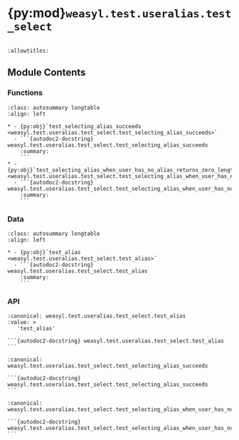 # {py:mod}`weasyl.test.useralias.test_select`

```{py:module} weasyl.test.useralias.test_select
```

```{autodoc2-docstring} weasyl.test.useralias.test_select
:allowtitles:
```

## Module Contents

### Functions

````{list-table}
:class: autosummary longtable
:align: left

* - {py:obj}`test_selecting_alias_succeeds <weasyl.test.useralias.test_select.test_selecting_alias_succeeds>`
  - ```{autodoc2-docstring} weasyl.test.useralias.test_select.test_selecting_alias_succeeds
    :summary:
    ```
* - {py:obj}`test_selecting_alias_when_user_has_no_alias_returns_zero_length_array <weasyl.test.useralias.test_select.test_selecting_alias_when_user_has_no_alias_returns_zero_length_array>`
  - ```{autodoc2-docstring} weasyl.test.useralias.test_select.test_selecting_alias_when_user_has_no_alias_returns_zero_length_array
    :summary:
    ```
````

### Data

````{list-table}
:class: autosummary longtable
:align: left

* - {py:obj}`test_alias <weasyl.test.useralias.test_select.test_alias>`
  - ```{autodoc2-docstring} weasyl.test.useralias.test_select.test_alias
    :summary:
    ```
````

### API

````{py:data} test_alias
:canonical: weasyl.test.useralias.test_select.test_alias
:value: >
   'test_alias'

```{autodoc2-docstring} weasyl.test.useralias.test_select.test_alias
```

````

````{py:function} test_selecting_alias_succeeds()
:canonical: weasyl.test.useralias.test_select.test_selecting_alias_succeeds

```{autodoc2-docstring} weasyl.test.useralias.test_select.test_selecting_alias_succeeds
```
````

````{py:function} test_selecting_alias_when_user_has_no_alias_returns_zero_length_array()
:canonical: weasyl.test.useralias.test_select.test_selecting_alias_when_user_has_no_alias_returns_zero_length_array

```{autodoc2-docstring} weasyl.test.useralias.test_select.test_selecting_alias_when_user_has_no_alias_returns_zero_length_array
```
````
